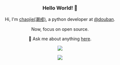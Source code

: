 <div align='center'>
<h3>Hello World! 👋</h3>

Hi, I'm [chaojie(潮戒)](https://chaojie.fun/), a python developer at [@douban](https://en.wikipedia.org/wiki/Douban).

Now, focus on open source.

💬 Ask me about anything [here](https://github.com/ischaojie/ischaojie/issues).

  ![](https://visitor-badge.laobi.icu/badge?page_id=ischaojie.ischaojie) 

  <img src='http://github-profile-summary-cards.vercel.app/api/cards/profile-details?username=ischaojie&theme=github' /> 
  
</div>

